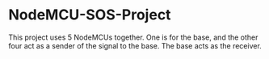 # NodeMCU-SOS-Project
This project uses 5 NodeMCUs together. One is for the base, and the other four act as a sender of the signal to the base. The base acts as the receiver.
